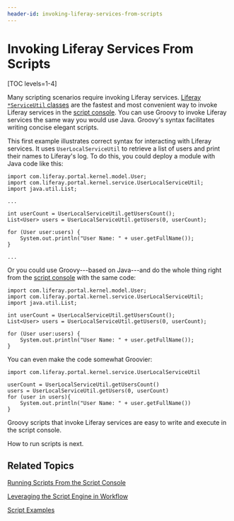 ```yaml
---
header-id: invoking-liferay-services-from-scripts
---
```


# Invoking Liferay Services From Scripts

[TOC levels=1-4]

Many scripting scenarios require invoking Liferay services.
[Liferay `*ServiceUtil` classes](https://docs.liferay.com/ce/portal/7.1-latest/javadocs/portal-kernel/)
are the fastest and most convenient way to invoke Liferay
services in the
[script console](/docs/7-1/user/-/knowledge_base/u/running-scripts-from-the-script-console).
You can use Groovy to invoke Liferay services the same way you would use Java.
Groovy's syntax facilitates writing concise elegant scripts. 

This first example illustrates correct syntax for interacting with Liferay
services. It uses `UserLocalServiceUtil` to retrieve a list of users and print
their names to Liferay's log. To do this, you could deploy a module with Java
code like this:

    import com.liferay.portal.kernel.model.User;
    import com.liferay.portal.kernel.service.UserLocalServiceUtil;
    import java.util.List;

    ...
                
    int userCount = UserLocalServiceUtil.getUsersCount();
    List<User> users = UserLocalServiceUtil.getUsers(0, userCount);
    
    for (User user:users) {
        System.out.println("User Name: " + user.getFullName());
    }

    ...

Or you could use Groovy---based on Java---and do the whole thing right from the
[script console](/docs/7-1/user/-/knowledge_base/u/running-scripts-from-the-script-console)
with the same code:

    import com.liferay.portal.kernel.model.User;
    import com.liferay.portal.kernel.service.UserLocalServiceUtil;
    import java.util.List;

    int userCount = UserLocalServiceUtil.getUsersCount();
    List<User> users = UserLocalServiceUtil.getUsers(0, userCount);
    
    for (User user:users) {
        System.out.println("User Name: " + user.getFullName());
    } 
 
You can even make the code somewhat Groovier:

    import com.liferay.portal.kernel.service.UserLocalServiceUtil

    userCount = UserLocalServiceUtil.getUsersCount()
    users = UserLocalServiceUtil.getUsers(0, userCount)
    for (user in users){
        System.out.println("User Name: " + user.getFullName())
    }

Groovy scripts that invoke Liferay services are easy to write and execute in the
script console. 

How to run scripts is next. 

## Related Topics

[Running Scripts From the Script Console](/docs/7-1/user/-/knowledge_base/u/running-scripts-from-the-script-console)

[Leveraging the Script Engine in Workflow](/docs/7-1/user/-/knowledge_base/u/leveraging-the-script-engine-in-workflow)

[Script Examples](/docs/7-1/user/-/knowledge_base/u/script-examples)
